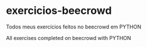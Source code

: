 # exercicios-beecrowd
Todos meus exercícios feitos no beecrowd em PYTHON

All exercises completed on beecrowd with PYTHON
